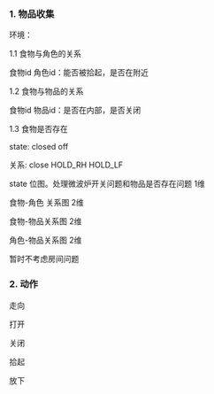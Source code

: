 ### 1. 物品收集

环境：

1.1 食物与角色的关系

食物id 角色id：能否被拾起，是否在附近

1.2 食物与物品的关系

食物id 物品id：是否在内部，是否关闭

1.3 食物是否存在

state: closed off 

关系: close HOLD_RH HOLD_LF





state 位图。处理微波炉开关问题和物品是否存在问题 1维

食物-角色 关系图 2维

食物-物品关系图 2维

角色-物品关系图 2维



暂时不考虑房间问题

### 2. 动作

走向

打开

关闭

拾起

放下



